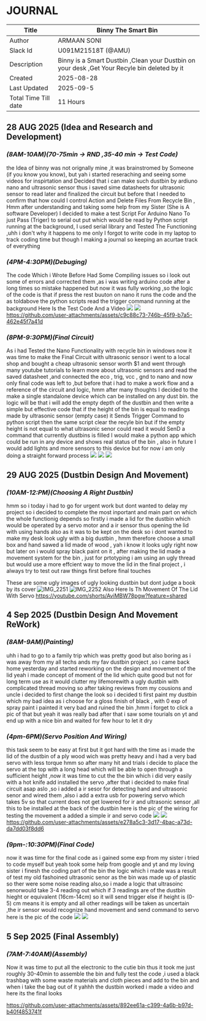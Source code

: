 # JOURNAL

| Title | Binny The Smart Bin|
|-------|---------------------|
| Author | ARMAAN SONI  |
| Slack Id | U091M21518T (@AMU)|
| Description | Binny is a Smart Dustbin ,Clean your Dustbin on your desk ,Get Your Recyle bin deleted by it  |
| Created  | 2025-08-28 |
| Last Updated  | 2025-09-5 |
| Total Time Till date| 11 Hours|
## **28 AUG 2025 (Idea and Research and Development)**

### *(8AM-10AM)(70-75min -> RND ,35-40 min -> Test Code)*
the Idea of binny was not orignally mine ,it was brainstromed by Someone (if you know you know), but yah i started reseraching and seeing some videos for inspirtation 
and Decided that i can make such dustbin by ardiuno nano and ultrasonic sensor thus i saved sime datasheets for ultrasonic sensor to read later and finalized the circuit but before that I needed 
to confirm that how could I control Action and Delete Files From Recycle Bin , Hmm after understanding and taking some help from my Sister (She is A software Developer) I decided to make 
a test Script For Arduino Nano To just Pass (Triger) to serial out put which would be read by Python script running at the background, I used serial library and Tested The Functioning ,uhh i 
don't why it happens to me only I forgot to write code in my laptop to track coding time but though I making a journal so keeping an acurtae track of everything

### *(4PM-4:30PM)(Debuging)*
The code Which i Wrote Before Had Some Compiling issues so i look out some of errors and corrected them ,as i was writing arduino code after a long times so mistake happened but now it was fully working ,so the logic of the code is that if press the rest buuton on nano it runs the code and the as toldabove the python scripts read the trigger command running at the background
Here Is the Test Code And a Video
![](https://github.com/Armaan240/BinnyBin/blob/main/Images/Screenshot%20(171).png)
![](https://github.com/Armaan240/BinnyBin/blob/main/Images/Screenshot%20(172).png)
https://github.com/user-attachments/assets/c9c88c73-746b-45f9-b7a5-462e45f7a41d

### *(8PM-9:30PM)(Final Circuit)*
As i had Tested the Nano Functionality with recycle bin in windows now it was time to make the Final Circuit with ultrasonic sensor i went to a local shop and bought a cheap ultrasonic sensor worth $1 and went through many youtube tutorials to learn more about ultrasonic sensors and read the saved datasheet ,and connected the eco , trig, vcc , gnd to nano and now only final code was left to 
,but before that i had to make a work flow and a reference of the circuit and logic, hmm after many thoughts  I decided to the make a single standalone device which can be installed on any dust bin. 
the logic will be that i will add the empty depth of the dustbin and then write a simple but effective code that if the height of the bin is equal to readings made by ultrasonic sensor (empty case) it Sends Trigger Command to python script then the same script clear the recyle bin but if the empty height is not equal to what ultrasonic senor could read it would SenD a command that currently dustbins is filled 
I would make a python app which could be run in any device and shows real status of the bin , also in future I would add lights and more sensors to this device but for now i am only doing a straight forward process
![](Images/IMG_2245.jpeg)
![](Images/IMG_2238.jpeg)
![](Images/IMG_2248.jpeg) 

## **29 AUG 2025 (Dustbin Design And Movement)**

### *(10AM-12:PM)(Choosing A Right Dustbin)*
hmm so i today i had to go for urgent work but dont wanted to delay my project so i decided to complete the most inportant and main part on which the whole functionig depends so firstly i made a lid for the dustbin which would be operated by a servo motor and a ir sensor thus opening the lid with using hands also as it was to be kept on the desk so i dont wanted to make my desk look ugly with a big dustbin , hmm therefore choose a small box and hand sawed a lid made of wood , yah i know it looks ugly right now but later on i would spray black paint on it , after making the lid made a movement system for the bin , just for prtotyping i am using an ugly thread but would use a more effcient way to move the lid in the final project , i always try to test out raw things first before final touches

These are some ugly images of ugly looking dustbin but dont judge a book by its cover 
![IMG_2251](https://github.com/user-attachments/assets/6ebcb633-54cb-4d2e-ba84-09f06baeb89d)
![IMG_2252](https://github.com/user-attachments/assets/8550d0a4-c3a1-4639-8858-b8acb496aebd)
Also Here Is Th Movement Of The Lid With Servo 
https://youtube.com/shorts/AviMBW78pgw?feature=shared

## **4 Sep 2025 (Dustbin Design And Movement ReWork)**

### *(8AM-9AM)(Painting)*
uhh i had to go to a family trip which was pretty good but also boring as i was away from my all techs ands my fav dustbin project ,so i came back home yesterday and started reworking on the design and movement of the lid yeah i made concept of moment of the lid which quite good but not for long term use as it would clutter my lifemorewith a ugly dustbin with complicated thread moving so after taking reviews from my cousions and uncle i decided to first change the look so i decided ti first paint my dustbin which my bad idea as i choose for a gloss finish of black , with 0 exp of spray paint i painted it very bad and ruined the bin ,hmm i forget to click a pic of that but yeah it was really bad after that i saw some tourials on yt and end up with a nice bin and waited for few hour to let it dry

### *(4pm-6PM)(Servo Position And Wiring)*
this task seem to be easy at first but it got hard with the time as i made the lid of the dustbin of a ply wood wich was pretty heavy and i had a very bad servo with less torque hmm so after many hit and trials i decide to place the servo at the top with a long head which will be able to open through a sufficient height ,now it was time to cut the the bin which i did very easily with a hot knife add installed the servo ,after that i decided to make final circuit asap aslo ,so i added a ir sesor for detecting hand and ultrasonic senor and wired them ,also i add a extra usb for powering servo which takes 5v so that current does not get lowered for ir and ultrasonic sensor ,all this to be installed at the back of the dustbin here is the pic of the wiring for testing the movement a added a simple ir and servo code 
![](https://github.com/Armaan240/BinnyBin/blob/main/Images/wire.jpeg)
![](https://github.com/Armaan240/BinnyBin/blob/main/Images/pait.jpeg)
https://github.com/user-attachments/assets/e278a5c3-3d17-4bac-a73d-da7dd03f8dd6

### *(9pm-:10:30PM)(Final Code)*
now it was time for the final code as i gained some exp from my sister i tried to code myself but yeah took some help from google and yt and my loving sister i finesh the coding part of the bin the logic which i made was a result of test my old fashoined ultrasonic senor as the bin was made up of plastic so ther were some noise reading also,so i made a logic that ultrasoinc senorwould take 3-4 reading out which if 3 readings are of the dustbin hieght or equivalent (16cm-14cm) so it will send trigger else if height is (0-5) cm means it is empty and all other readings will be taken as uncertain ,the ir sensor would recognize hand movement and send command to servo here is the pic of the code
![](https://github.com/Armaan240/BinnyBin/blob/main/Images/Screenshot%20(173).png)
![](https://github.com/Armaan240/BinnyBin/blob/main/Images/Screenshot%20(174).png)
## **5 Sep 2025 (Final Assembly)**
### *(7AM-7:40AM)(Assembly)*
Now it was time to put all the electronic to the cutie bin thus it took me just roughly 30-40min to assemble the bin and fully test the code ,i used a black trashbag with some waste materials and cloth pieces and add to the bin and when i take the bag out of it yahhh the dustbin worked i made a video and here its the final looks

https://github.com/user-attachments/assets/892ee61a-c399-4a6b-b97d-b40f4853741f

